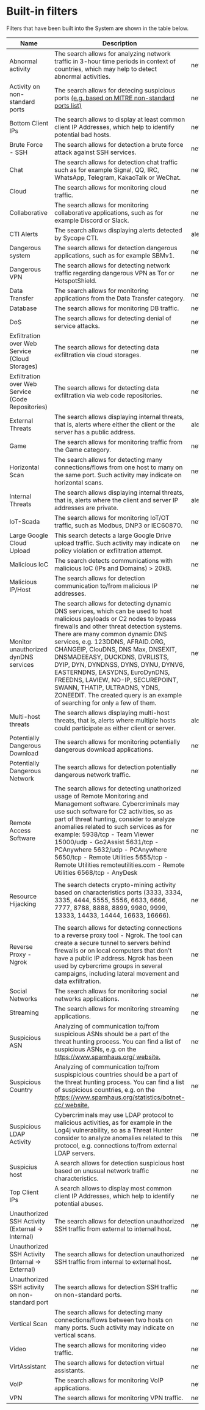 # Built-in filters

Filters that have been built into the System are shown in the table below.

| Name                                               | Description                                                  | Source               | Query                                                        |
| -------------------------------------------------- | ------------------------------------------------------------ | -------------------- | ------------------------------------------------------------ |
| Abnormal activity                                  | The search allows for analyzing network traffic in 3-hour time periods in  context of countries, which may help to detect abnormal activities. | netflowByCountryAggr | `set sumClientBytesAndServerBytes = add(clientBytes, serverBytes)|  timeAggr dcCountry=dc(country),  avgSumClientBytesAndServerBytes=avg(sumClientBytesAndServerBytes),sum1 =  sum(sumClientBytesAndServerBytes), countries=join(country),  mintimestamp=min(timestamp),maxtimestamp=max(timestamp) on timestamp  interval="3h" | set  timestampStr=tsToStr(_bucket),mintimestampStr=tsToStr(mintimestamp),maxtimestampStr=tsToStr(maxtimestamp)  |project +avgSumClientBytesAndServerBytes as clientBytes, +countries as  country, +timestampStr as timestamp, +mintimestampStr as activeTime,  +maxtimestampStr as tenantId` |
| Activity on non-standard ports                     | The search allows   for detecing suspicious ports [(e.g. based on MITRE non-standard ports list)](https://attack.mitre.org/techniques/T1571/) | netflow              | `lookupKeyExists("ports-suspicious",  {"Port": serverPort} )` |
| Bottom Client IPs                                  | The search allows to display at least common client IP Addresses, which  help to identify potential bad hosts. | netflow              | `aggr countClientIp=count(clientIp) by clientIp unwind=true |sort  countClientIp asc |limit 10 | project +clientIp, +countClientIp as flows` |
| Brute Force - SSH                                  | The search allows for detection a brute force attack against  SSH services. | netflow              | `(serverPort=22 or applicationNameNtop="SSH") | aggr  _countSessions=count(timestamp), _sumBytes=sum(add(clientBytes,serverBytes)),  _sumPackets=sum(add(clientPackets,serverPackets)) by clientIp, serverIp,  serverPort unwind=true | sort _countSessions desc | _countSessions > 50  and _sumBytes > 1000| project +clientIp,+serverIp,+_sumBytes as  clientBytes,+_countSessions as flows,+_sumPackets as  clientPackets,+serverPort` |
| Chat                                               | The search allows for detection chat traffic such as for example Signal,  QQ, IRC, WhatsApp, Telegram, KakaoTalk or WeChat. | netflow              | `applicationNameNtop in  ["Signal","QQ","IRC","WhatsApp","Telegram","KakaoTalk","WeChat"]` |
| Cloud                                              | The search allows for monitoring cloud traffic.              | netflow              | `applicationNameNtop in  ["NestLogSin","Dropbox","UbuntuONE","Microsoft","GoogleDrive","MS_OneDrive","LISP","ApplePush","AmazonVideo","AmazonAWS","Salesforce","Azure","GoogleCloud","Edgecast","Cachefly"]` |
| Collaborative                                      | The search allows for monitoring collaborative applications, such as for  example Discord or Slack. | netflow              | `applicationNameNtop in  ["Discord","Slack","LotusNotes","Github","Microsoft365","Git","GoogleDocs","Teams","GitLab","GoogleClassroom"]` |
| CTI Alerts                                         | The search allows displaying alerts detected by Sycope CTI.  | alerts               | `any(["CTI"], alertTags)`                                    |
| Dangerous system                                   | The search allows for detection dangerous applications, such as  for example SBMv1. | netflow              | `applicationNameNtop in ["SMBv1"]`                           |
| Dangerous VPN                                      | The search allows for detecting network traffic regarding  dangerous VPN as Tor or HotspotShield. | netflow              | `applicationNameNtop in  ["Tor","HotspotShield"]`            |
| Data Transfer                                      | The search allows for monitoring applications from the Data Transfer  category. | netflow              | `applicationNameNtop in  ["NFS","TFTP","AFP","CHECKMK","RSYNC","Crashlytics"]` |
| Database                                           | The search allows for monitoring DB traffic.                 | netflow              | `applicationNameNtop in  ["MySQL","MongoDB","MsSQL-TDS","Oracle","Redis","DRDA","Cassandra"]` |
| DoS                                                | The search allows for detecting denial of service attacks.   | netflow              | `aggr countSessions=count(timestamp),  uniqueClientIPs=dc(clientIp), clientBytes=sum(clientBytes) by serverIp  unwind=true | sort countSessions desc | project +serverIp,+countSessions as  flows, +uniqueClientIPs as clientPackets, +clientBytes | clientPackets >  200 and flows > 10000 and clientBytes >10000` |
| Exfiltration over Web Service  (Cloud Storages)    | The search allows for detecting data exfiltration via cloud  storages. | netflow              | `httpHost in  ["dropbox.com","box.com","drive.google.com","mega.io","mediafire.com"]` |
| Exfiltration over Web Service  (Code Repositories) | The search allows for detecting data exfiltration via web code  repositories. | netflow              | `httpHost in  ["github.com","justpaste.it","pastebin.com","onpaste.com","transfernow.net","codepad.org"]` |
| External Threats                                   | The search allows displaying internal threats, that is, alerts where  either the client or the server has a public address. | alerts               | `(isIpPrivate(clientIp) and not isIpPrivate(serverIp)) or(not  isIpPrivate(clientIp) and isIpPrivate(serverIp))` |
| Game                                               | The search allows for monitoring traffic from the Game category. | netflow              | `applicationNameNtop in  ["Xbox","AmongUs","Steam","HalfLife2","WorldOfWarcraft","Armagetron","Dofus","Fiesta",  "Florensia","Guildwars","MapleStory","Warcraft3","WorldOfKungFu","Nintendo","Starcraft","Playstation","CSGO","GenshinImpact","Activision","RakNet"]` |
| Horizontal Scan                                    | The search allows for detecting many connections/flows from one  host to many on the same port. Such activity may indicate on horizontal  scans. | netflow              | `$_INT$ | aggr _uniqueServerIps=dc(serverIp),  _countSessions=count(timestamp) by clientIp, serverPort unwind=true | sort  _uniqueServerIps desc | where _countSessions > 100 and _uniqueServerIps  > 30 | project +clientIp,+serverPort,+_countSessions as  flows,+_uniqueServerIps as clientPort` |
| Internal Threats                                   | The search allows displaying internal threats, that is, alerts where the  client and server IP addresses are private. | alerts               | `isIpPrivate(clientIp) and isIpPrivate(serverIp)`            |
| IoT-Scada                                          | The search allows for monitoring IoT/OT traffic, such as Modbus, DNP3 or  IEC60870. | netflow              | `applicationNameNtop in  ["Modbus","DNP3","IEC60870"]`       |
| Large Google Cloud Upload                          | This search detects a large Google Drive upload traffic. Such  activity may indicate on policy violation or exfiltration attempt. | netflow              | `serverAsNumber = 15169 | aggr  sumBytes=sum(add(clientBytes,serverBytes)) by serverIp, clientIp unwind=true  | sort sumBytes desc | sumBytes > 1000000 |project  +clientIp,+serverIp,+sumBytes as clientBytes` |
| Malicious IoC                                      | The search detects communications with malicious IoC (IPs and  Domains) > 20kB. | netflow              | `lookupKeyExists("sec-cti-ip-malware",  {"ip": clientIp} ) OR  lookupKeyExists("sec-cti-ip-malware", {"ip": serverIp})  OR lookupKeyExists("sec-cti-domain-malware-db",  {"domain": dnsQuery}) | set bytes=add(clientBytes, serverBytes) |  aggr bytes=sum(bytes) by clientIp,serverIp unwind=true | sort bytes desc |  bytes > 20000 | project +clientIp,+serverIp,+bytes as clientBytes` |
| Malicious IP/Host                                  | The search allows for detection communication to/from malicious  IP addresses. | netflow              | `lookupKeyExists("sec-cti-ip-malware",  {"ip": clientIp} ) OR  lookupKeyExists("sec-cti-ip-malware", {"ip": serverIp})  OR lookupKeyExists("sec-cti-domain-malware-db",  {"domain": dnsQuery})` |
| Monitor unauthorized dynDNS  services              | The search allows for detecting dynamic DNS services, which can  be used to host malicious payloads or C2 nodes to bypass firewalls and other  threat detection systems. There are many common dynamic DNS services, e.g.  123DDNS, AFRAID.ORG, CHANGEIP, ClouDNS, DNS Max, DNSEXIT, DNSMADEEASY,  DUCKDNS, DVRLISTS, DYIP, DYN, DYNDNSS, DYNS, DYNU, DYNV6, EASTERNDNS,  EASYDNS, EuroDynDNS, FREEDNS, LAVIEW, NO-IP, SECUREPOINT, SWANN, THATIP,  ULTRADNS, YDNS, ZONEEDIT. The created query is an example of searching for  only a few of them. | netflow              | `regex(dnsQuery,".*cloud.dns") or  regex(dnsQuery,".*dynu.net") or  regex(dnsQuery,".*mywire.org")` |
| Multi-host threats                                 | The search allows displaying multi-host threats, that is, alerts where  multiple hosts could participate as either client or server. | alerts               | `clientIp = null or serverIp = null`                         |
| Potentially Dangerous Download                     | The search allows for monitoring potentially dangerous download  applications. | netflow              | `applicationNameNtop in ["Pastebin"]`                        |
| Potentially Dangerous Network                      | The search allows for detection potentially dangerous network  traffic. | netflow              | `applicationNameNtop in ["RemoteScan"]`                      |
| Remote Access Software                             | The search allows for detecting unathorized usage of Remote  Monitoring and Management software. Cybercriminals may use such software for  C2 activities, so as part of threat hunting, consider to analyze anomalies  related to such services as for example: 5938/tcp - Team Viewer 15000/udp -  Go2Assist 5631/tcp - PCAnywhere 5632/udp - PCAnywhere 5650/tcp - Remote  Utilities 5655/tcp - Remote Utilities remoteutilities.com - Remote Utilities  6568/tcp - AnyDesk | netflow              | `(protocol ="6" and serverPort in [5938, 6568, 5650,  5655, 5631] ) or (protocol = "17" and serverPort in [15000, 5632])  or httpHost = "remoteutilities.com"` |
|                                                    |                                                              |                      |                                                              |
| Resource Hijacking                                 | The search detects crypto-mining activity based on  characteristics ports (3333, 3334, 3335, 4444, 5555, 5556, 6633, 6666, 7777,  8788, 8888, 8899, 9980, 9999, 13333, 14433, 14444, 16633, 16666). | netflow              | `lookupKeyExists("sec-port-cryptomining",  {"Port": serverPort }) or  lookupKeyExists("sec-port-cryptomining", {"Port":  clientPort })` |
|                                                    |                                                              |                      |                                                              |
| Reverse Proxy - Ngrok                              | The search allows for detecting connections to a reverse proxy  tool - Ngrok. The tool can create a secure tunnel to servers behind firewalls  or on local computers that don't have a public IP address. Ngrok has been  used by cybercrime groups in several campaigns, including lateral movement  and data exfiltration. | netflow              | `regex(httpSite,".*ngrok.*")`                                |
| Social Networks                                    | The search allows for monitoring social networks applications. | netflow              | `applicationNameNtop in  ["TikTok","GooglePlus","Tumblr","Facebook","Twitter","Pinterest","Snapchat","Sina(Weibo)","Reddit","Instagram","LinkedIn","Likee","Badoo","Tencent"]` |
| Streaming                                          | The search allows for monitoring streaming applications.     | netflow              | `applicationNameNtop in  ["PPStream","DisneyPlus","Hulu","AppleiTunes","Pandora","Vimeo","Dazn","1kxun"]` |
| Suspicious ASN                                     | Analyzing of   communication to/from suspicious ASNs should be a part of the threat hunting   process. You can find a list of suspicious ASNs, e.g. on the   [https://www.spamhaus.org/ website.](https://www.spamhaus.org/) | netflow              | `clientAsNumber in [4134,4837,45609,36947,7713,14618, 24560,  23969 ,17557] or serverAsNumber in [4134,4837,45609,36947,7713,14618, 24560,  23969 ,17557]` |
| Suspicious Country                                 | Analyzing of   communication to/from suspispicious countries should be a part of the threat   hunting process. You can find a list of suspicious countries, e.g. on the  [https://www.spamhaus.org/statistics/botnet-cc/ website.](https://www.spamhaus.org/statistics/botnet-cc/) | netflow              | `clientCountry = "CN" or clientCountry="ID"  or clientCountry="TH"` |
| Suspicious LDAP Activity                           | Cybercriminals may use LDAP protocol to malicious activities,  as for example in the Log4j vulnerability, so as a Threat Hunter consider to  analyze anomalies related to this protocol, e.g. connections to/from external  LDAP servers. | netflow              | `($INT_EXT$ or $EXT_INT$) AND (serverPort = 636 AND protocol =  6) OR (serverPort = 389 AND protocol = 17) | not  any(serverFunction,["LDAP"])` |
| Suspicius host                                     | A search allows for detection suspicious host based on unusual  network traffic characteristics. | netflow              | `aggr _countSessions=count(timestamp),  _sumPackets=sum(add(clientPackets,serverPackets)) by clientIp,serverIp  unwind=true | set _ppf=div(_sumPackets,_countSessions) | sort  _ppf,_countSessions desc | _ppf >50 and _countSessions>100|project  +clientIp,+serverIp,+_ppf as clientPackets,+_countSessions as flows` |
| Top Client IPs                                     | A search allows to display most common client IP Addresses, which help to  identify potential abuses. | netflow              | `aggr countClientIp=count(clientIp) by clientIp unwind=true |sort  countClientIp desc |limit 10 | project +clientIp, +countClientIp as flows` |
| Unauthorized SSH Activity  (External -> Internal)  | The search allows for detection unauthorized SSH traffic from  external to internal host. | netflow              | `$EXT_INT$ and serverPort = 22 AND not  any(serverFunction,["SSH"]) | aggr  _sumBytes=sum(add(clientBytes,serverBytes)) by clientIp, serverIp, serverPort  unwind=true | sort _sumBytes desc | _sumBytes > 1000 | project +clientIp,  +serverIp, +_sumBytes as clientBytes, +serverPort` |
| Unauthorized SSH Activity  (Internal -> External)  | The search allows for detection unauthorized SSH traffic from  internal to external host. | netflow              | `serverPort = 443 AND not any(serverFunction,["SSH"])  | aggr _sumBytes=sum(add(clientBytes,serverBytes)) by clientIp, serverIp,  serverPort unwind=true | sort _sumBytes desc | _sumBytes > 1000 | project  +clientIp, +serverIp, +_sumBytes as clientBytes, +serverPort` |
| Unauthorized SSH activity on  non-standard port    | The search allows for detection SSH traffic on non-standard  ports. | netflow              | `applicationNameNtop = "SSH" and serverPort != 22 and  not any(serverFunction,["SSH"])` |
| Vertical Scan                                      | The search allows for detecting many connections/flows between  two hosts on many ports. Such activity may indicate on vertical scans. | netflow              | `$_INT$ | aggr _countUniqueServerPorts=dc(serverPort),  _countSessions=count(timestamp) by clientIp, serverIp unwind=true | sort  _countSessions desc, _countUniqueServerPorts desc | where  _countUniqueServerPorts > 30 and _countSessions > 200 | project  +clientIp,+serverIp,+_countSessions as flows,+_countUniqueServerPorts as  serverPort` |
| Video                                              | The search allows for monitoring video traffic.              | netflow              | `applicationNameNtop in  ["Zattoo","Sopcast","TVUplayer","QQLive","PS_VUE","NetFlix","Zoom","Twitch","IFLIX"]` |
| VirtAssistant                                      | The search allows for detection virtual assistants.          | netflow              | `applicationNameNtop in ["AmazonAlexa","AppleSiri"]`         |
| VoIP                                               | The search allows for monitoring VoIP applications.          | netflow              | `applicationNameNtop in  ["SkypeCall","WhatsAppCall","MGCP","IAX","SIP","TruPhone","Skype_Teams","Webex","Viber","Tuenti","H323","NOE","TeamSpeak","CiscoSkinny","RTCP","Megaco","KakaoTalk_Voice","IMO","SnapchatCall","FacebookVoip","SignalVoip","Fuze","GoTo"]` |
| VPN                                                | The search allows for monitoring VPN traffic.                | netflow              | `applicationNameNtop in  ["PTTP","OpenVPN","CiscoVPN","WireGuard","TINC","FortiClient","iCloudPrivateRelay","Softether"]` |
